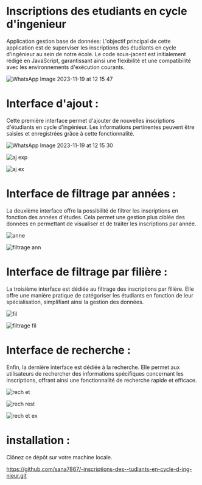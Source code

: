 # Inscriptions des etudiants en cycle d'ingenieur
Application gestion base de données: 
L'objectif principal de cette application est de superviser les inscriptions des étudiants en cycle d'ingénieur au sein de notre école. Le code sous-jacent est initialement rédigé en JavaScript, garantissant ainsi une flexibilité et une compatibilité avec les environnements d'exécution courants.

![WhatsApp Image 2023-11-19 at 12 15 47](https://github.com/sana7867/-inscriptions-des--tudiants-en-cycle-d-ing-nieur/assets/147515885/1ab3ffe5-2aa4-4be5-95b9-7539accfab97)

# Interface d'ajout :
Cette première interface permet d'ajouter de nouvelles inscriptions d'étudiants en cycle d'ingénieur. Les informations pertinentes peuvent être saisies et enregistrées grâce à cette fonctionnalité.

![WhatsApp Image 2023-11-19 at 12 15 30](https://github.com/sana7867/-inscriptions-des--tudiants-en-cycle-d-ing-nieur/assets/147515885/0176c7f4-e6ca-465f-be09-e17d6cf56a20)

![aj exp](https://github.com/sana7867/-inscriptions-des--tudiants-en-cycle-d-ing-nieur/assets/147515885/f52b2bee-8a14-4829-8f23-1d881048aef7)

![aj ex](https://github.com/sana7867/-inscriptions-des--tudiants-en-cycle-d-ing-nieur/assets/147515885/8bb3651f-1d52-4264-98ee-12146925f83a)

# Interface de filtrage par années :
La deuxième interface offre la possibilité de filtrer les inscriptions en fonction des années d'études. Cela permet une gestion plus ciblée des données en permettant de visualiser et de traiter les inscriptions par année.

![anne](https://github.com/sana7867/-inscriptions-des--tudiants-en-cycle-d-ing-nieur/assets/147515885/d99d4fff-fe8e-45e7-9344-0cf4fecda5bd)

![filtrage ann](https://github.com/sana7867/-inscriptions-des--tudiants-en-cycle-d-ing-nieur/assets/147515885/139f8445-803f-4dc0-babd-6b5d86d2524e)

# Interface de filtrage par filière :
La troisième interface est dédiée au filtrage des inscriptions par filière. Elle offre une manière pratique de catégoriser les étudiants en fonction de leur spécialisation, simplifiant ainsi la gestion des données.

![fil](https://github.com/sana7867/-inscriptions-des--tudiants-en-cycle-d-ing-nieur/assets/147515885/bfa6b71f-868a-48e7-b9be-bc679000c595)

![filtrage fil](https://github.com/sana7867/-inscriptions-des--tudiants-en-cycle-d-ing-nieur/assets/147515885/78a79078-8a5f-4eb9-a81c-55dd2bbd3346)

# Interface de recherche :
Enfin, la dernière interface est dédiée à la recherche. Elle permet aux utilisateurs de rechercher des informations spécifiques concernant les inscriptions, offrant ainsi une fonctionnalité de recherche rapide et efficace.

![rech et](https://github.com/sana7867/-inscriptions-des--tudiants-en-cycle-d-ing-nieur/assets/147515885/acabd9cf-5b7a-46f2-a4ff-4529270f8718)

![rech rest](https://github.com/sana7867/-inscriptions-des--tudiants-en-cycle-d-ing-nieur/assets/147515885/c2f633a4-86d3-4975-8fbc-390df226cf46)

![rech et ex](https://github.com/sana7867/-inscriptions-des--tudiants-en-cycle-d-ing-nieur/assets/147515885/9b9c457d-73b8-4fd9-8551-895b939dee05)

# installation :
Clônez ce dépôt sur votre machine locale.

https://github.com/sana7867/-inscriptions-des--tudiants-en-cycle-d-ing-nieur.git




